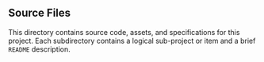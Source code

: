 ## Source Files
This directory contains source code, assets, and specifications for this project.
Each subdirectory contains a logical sub-project or item and a brief `README` description.
